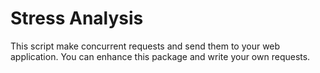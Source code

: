 
# Stress Analysis 
This script make concurrent requests and send them to your web application.
You can enhance this package and write your own requests.